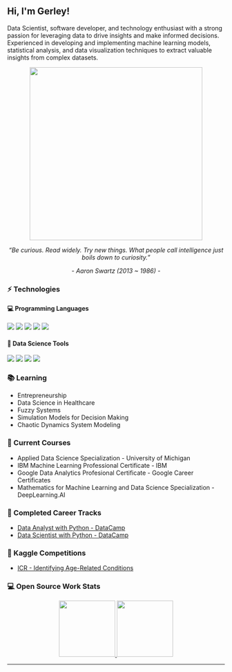 <h2> Hi, I'm Gerley!</h2>
<p>Data Scientist, software developer, and technology enthusiast with a strong passion for leveraging data to drive insights and make informed decisions. Experienced in developing and implementing machine learning models, statistical analysis, and data visualization techniques to extract valuable insights from complex datasets. 
</em></p>

<p align="center">
  <img src="https://github.com/g3rley/g3rley/assets/96620547/0214a89c-d363-4982-b30f-e29753f1aa71" width="400" height="400">
</p>
<p align="center"><i>“Be curious. Read widely. Try new things. What people call intelligence just boils down to curiosity.”</i></p>
<p align="center"><i>- Aaron Swartz (2013 ~ 1986) -</i></p>


### ⚡ Technologies

#### :computer: Programming Languages

<p>
  <img src="https://img.shields.io/badge/Python-FFD43B?style=for-the-badge&logo=python&logoColor=blue" />
  <img src="https://img.shields.io/badge/R-276DC3?style=for-the-badge&logo=r&logoColor=white" />  
  <img src="https://img.shields.io/badge/PHP-777BB4?style=for-the-badge&logo=php&logoColor=white" />
  <img src="https://img.shields.io/badge/Julia-9558B2?style=for-the-badge&logo=julia&logoColor=white" />
  <img src="https://img.shields.io/badge/Lua-2C2D72?style=for-the-badge&logo=lua&logoColor=white" /> 
</p>

#### :brain: Data Science Tools
<p>
  <img src="https://img.shields.io/badge/Numpy-777BB4?style=for-the-badge&logo=numpy&logoColor=white" />
  <img src="https://img.shields.io/badge/Pandas-2C2D72?style=for-the-badge&logo=pandas&logoColor=white" />   
  <img src="https://img.shields.io/badge/PyTorch-EE4C2C?style=for-the-badge&logo=pytorch&logoColor=white" />
  <img src="https://img.shields.io/badge/scikit_learn-F7931E?style=for-the-badge&logo=scikit-learn&logoColor=white" /> 
</p>

### 📚 Learning
- Entrepreneurship
- Data Science in Healthcare
- Fuzzy Systems
- Simulation Models for Decision Making
- Chaotic Dynamics System Modeling

### 📖 Current Courses
- Applied Data Science Specialization - University of Michigan
- IBM Machine Learning Professional Certificate - IBM
- Google Data Analytics Profesional Certificate - Google Career Certificates
- Mathematics for Machine Learning and Data Science Specialization - DeepLearning.AI

### 📌 Completed Career Tracks
- [Data Analyst with Python - DataCamp](https://www.datacamp.com/completed/statement-of-accomplishment/track/5c2eaa4557e3187f3a08314000d70b05549c264b)
- [Data Scientist with Python - DataCamp](https://www.datacamp.com/completed/statement-of-accomplishment/track/7d8fb5570640c48eff766e898a344ec9f9ff1325)

### 🧊 Kaggle Competitions
- [ICR - Identifying Age-Related Conditions](https://www.kaggle.com/competitions/icr-identify-age-related-conditions)

### 💻 Open Source Work Stats
<p align="center">
<a href="https://github.com/g3rley">
  <img height="130em" src="https://github-readme-stats.vercel.app/api?username=g3rley&count_private=true&show_icons=true&theme=tokyonight&hide_border=true" />
  <img height="130em" src="https://github-readme-stats.vercel.app/api/top-langs/?username=g3rley&layout=compact&show_icons=true&theme=tokyonight"/>
</a>
</p>

---

